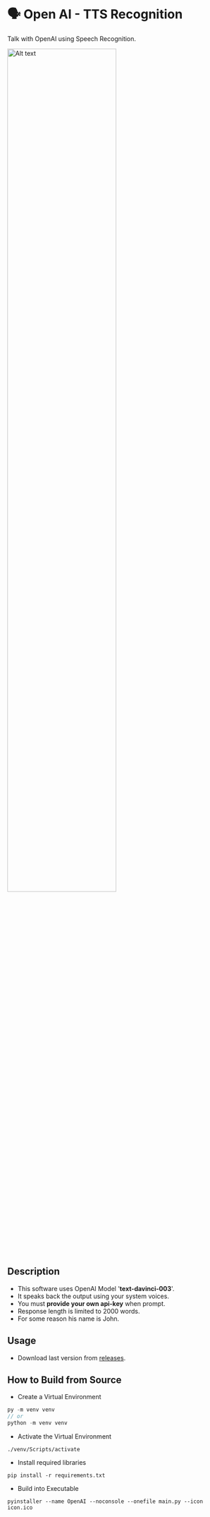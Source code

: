 # 🗣️ Open AI - TTS Recognition 
Talk with OpenAI using Speech Recognition.

<img src="https://i.ibb.co/0cRkZ3Y/Screenshot-2022-12-07-002152.png" style="width: 70%" alt="Alt text" title="Optional title">

## Description
* This software uses OpenAI Model '**text-davinci-003**'.
* It speaks back the output using your system voices.
* You must **provide your own api-key** when prompt.
* Response length is limited to 2000 words.
* For some reason his name is John.

## Usage
* Download last version from [releases](https://github.com/NxRoot/the-law-of-one/releases/tag/Release).

## How to Build from Source

* Create a Virtual Environment
```js
py -m venv venv
// or
python -m venv venv
```
* Activate the Virtual Environment
```
./venv/Scripts/activate
```

* Install required libraries
```
pip install -r requirements.txt
```
* Build into Executable
```
pyinstaller --name OpenAI --noconsole --onefile main.py --icon icon.ico
```